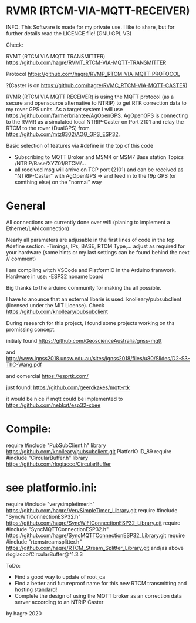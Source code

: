 # RVMR (RTCM-VIA-MQTT-RECEIVER)
INFO: This Software is made for my private use. I like to share, but for further details read the LICENCE file! (GNU GPL V3)

Check:  

RVMT (RTCM VIA MQTT TRANSMITTER) https://github.com/hagre/RVMT_RTCM-VIA-MQTT-TRANSMITTER

Protocol https://github.com/hagre/RVMP_RTCM-VIA-MQTT-PROTOCOL 

?(Caster is on https://github.com/hagre/RVMC_RTCM-VIA-MQTT-CASTER)

RVMR (RTCM VIA MQTT RECEIVER) is using the MQTT protocol (as a secure and opensource alternative to NTRIP) to get RTK correction data to my rover GPS units.
As a target system i will use https://github.com/farmerbriantee/AgOpenGPS. AgOpenGPS is connecting to the RVMR as a simulated local NTRIP-Caster on Port 2101 and relay the RTCM to the rover (DualGPS) from https://github.com/mtz8302/AOG_GPS_ESP32.


Basic selection of features via #define in the top of this code

* Subscribing to MQTT Broker and MSM4 or MSM7 Base station Topics /NTRIP/Base/XYZ01/RTCM/...
* all received msg will arrive on TCP port (2101) and can be received as "NTRIP-Caster" with AgOpenGPS => and feed in to the f9p GPS (or somthing else) on the "normal" way

# General
All connections are currently done over wifi (planing to implement a Ethernet/LAN connection)

Nearly all parameters are adjusable in the first lines of code in the top #define section.
-Timings, IPs, BASE, RTCM Type,... adjust as required for your hardware (some hints or my last settings can be found behind the next // comment)

I am compiling witch VSCode and PlatformIO in the Arduino framwork.
Hardware in use:
-ESP32 noname board

Big thanks to the arduino community for making ths all possible.

I have to anounce that an external libarie is used: 
knolleary/pubsubclient  (licensed under the MIT License). 
Check https://github.com/knolleary/pubsubclient

During research for this project, i found some projects working on ths promissing concept.

initialy found
https://github.com/GeoscienceAustralia/gnss-mqtt

and
http://www.ignss2018.unsw.edu.au/sites/ignss2018/files/u80/Slides/D2-S3-ThC-Wang.pdf

and comercial
https://esprtk.com/

just found:
https://github.com/geerdkakes/mqtt-rtk

it would be nice if mqtt could be implemented to
https://github.com/nebkat/esp32-xbee 


# Compile:

require #include "PubSubClient.h" library https://github.com/knolleary/pubsubclient.git PlatforIO ID_89
require #include "CircularBuffer.h" library https://github.com/rlogiacco/CircularBuffer 

# see platformio.ini:

require #include "verysimpletimer.h"  https://github.com/hagre/VerySimpleTimer_Library.git
require #include "SyncWifiConnectionESP32.h"  https://github.com/hagre/SyncWiFIConnectionESP32_Library.git
require #include "SyncMQTTConnectionESP32.h" https://github.com/hagre/SyncMQTTConnectionESP32_Library.git
require #include "rtcmstreamsplitter.h" https://github.com/hagre/RTCM_Stream_Splitter_Library.git
and/as above                           rlogiacco/CircularBuffer@^1.3.3


ToDo:
* Find a good way to update of root_ca 
* Find a better and futureproof name for this new RTCM transmitting and hosting standard!
* Complete the design of using the MQTT broker as an correction data server according to an NTRIP Caster

by hagre 
2020 
